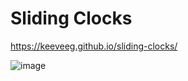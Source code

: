 # Sliding Clocks


https://keeveeg.github.io/sliding-clocks/


![image](https://user-images.githubusercontent.com/35378637/123790948-5422fc00-d8f8-11eb-92f0-4a11767aba04.png)
 
